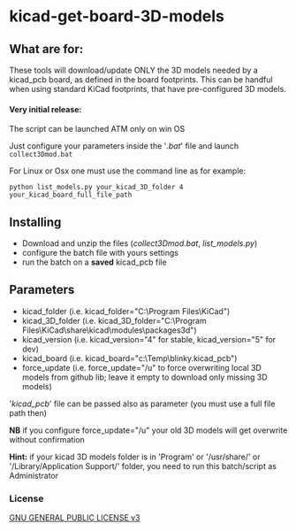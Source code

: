 # kicad-get-board-3D-models

What are for:
------------
These tools will download/update ONLY the 3D models needed by a kicad_pcb board, as defined in the board footprints.
This can be handful when using standard KiCad footprints, that have pre-configured 3D models.

#### Very initial release: 
The script can be launched ATM only on win OS

Just configure your parameters inside the '*.bat*' file and launch `collect3Dmod.bat`

For Linux or Osx one must use the command line as for example:

`python list_models.py your_kicad_3D_folder 4 your_kicad_board_full_file_path`


Installing
----------
- Download and unzip the files (*collect3Dmod.bat*, *list_models.py*)
- configure the batch file with yours settings
- run the batch on a **saved** kicad_pcb file

Parameters
----------
- kicad_folder
  (i.e. kicad_folder="C:\Program Files\KiCad")
- kicad_3D_folder 
  (i.e. kicad_3D_folder="C:\Program Files\KiCad\share\kicad\modules\packages3d")
- kicad_version
  (i.e. kicad_version="4" for stable, kicad_version="5" for dev)
- kicad_board
  (i.e. kicad_board="c:\Temp\blinky.kicad_pcb")
- force_update
  (i.e. force_update="/u" to force overwriting local 3D models from github lib; leave it empty to download only missing 3D models)
  
'*kicad_pcb*' file can be passed also as parameter (you must use a full file path then) 

**NB** if you configure force_update="/u" your old 3D models will get overwrite without confirmation
 
**Hint:** if your kicad 3D models folder is in 'Program' or '/usr/share/' or '/Library/Application Support/' folder, you need to run this batch/script as Administrator


### License
[GNU GENERAL PUBLIC LICENSE v3](https://www.gnu.org/licenses/gpl-3.0.html)
